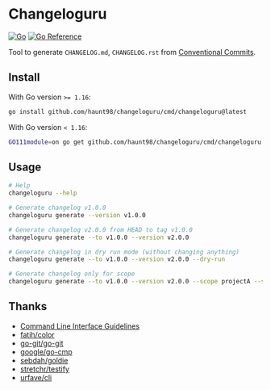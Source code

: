 # Changeloguru

[![Go](https://github.com/haunt98/changeloguru/workflows/Go/badge.svg?branch=main)](https://github.com/actions/setup-go)
[![Go Reference](https://pkg.go.dev/badge/github.com/haunt98/changeloguru.svg)](https://pkg.go.dev/github.com/haunt98/changeloguru)

Tool to generate `CHANGELOG.md`, `CHANGELOG.rst` from [Conventional Commits](https://www.conventionalcommits.org/en/v1.0.0/).

## Install

With Go version `>= 1.16`:

```sh
go install github.com/haunt98/changeloguru/cmd/changeloguru@latest
```

With Go version `< 1.16`:

```sh
GO111module=on go get github.com/haunt98/changeloguru/cmd/changeloguru
```

## Usage

```sh
# Help
changeloguru --help

# Generate changelog v1.0.0
changeloguru generate --version v1.0.0

# Generate changelog v2.0.0 from HEAD to tag v1.0.0
changeloguru generate --to v1.0.0 --version v2.0.0

# Generate changelog in dry run mode (without changing anything)
changeloguru generate --to v1.0.0 --version v2.0.0 --dry-run

# Generate changelog only for scope
changeloguru generate --to v1.0.0 --version v2.0.0 --scope projectA --scope projectB
```

## Thanks

- [Command Line Interface Guidelines](https://clig.dev/)
- [fatih/color](https://github.com/fatih/color)
- [go-git/go-git](https://github.com/go-git/go-git)
- [google/go-cmp](https://github.com/google/go-cmp)
- [sebdah/goldie](https://github.com/sebdah/goldie)
- [stretchr/testify](https://github.com/stretchr/testify)
- [urfave/cli](https://github.com/urfave/cli)
